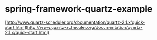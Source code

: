 # spring-framework-quartz-example
[http://www.quartz-scheduler.org/documentation/quartz-2.1.x/quick-start.html](http://www.quartz-scheduler.org/documentation/quartz-2.1.x/quick-start.html)